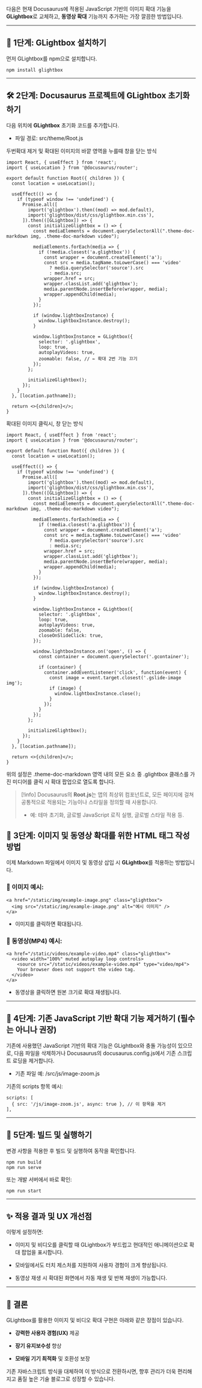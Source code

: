 다음은 현재 Docusaurus에 적용된 JavaScript 기반의 이미지 확대 기능을 **GLightbox**로 교체하고, **동영상 확대** 기능까지 추가하는 가장 깔끔한 방법입니다.

---

## **🚀 1단계: GLightbox 설치하기**

  

먼저 GLightbox를 npm으로 설치합니다.

```
npm install glightbox
```

  

---

## **🛠️ 2단계: Docusaurus 프로젝트에 GLightbox 초기화하기**

  

다음 위치에 **GLightbox** 초기화 코드를 추가합니다.

- 파일 경로: src/theme/Root.js

두번확대 제거 및 확대된 이미지의 바깥 영역을 누를때 창을 닫는 방식
```
import React, { useEffect } from 'react';
import { useLocation } from '@docusaurus/router';

export default function Root({ children }) {
  const location = useLocation();

  useEffect(() => {
    if (typeof window !== 'undefined') {
      Promise.all([
        import('glightbox').then((mod) => mod.default),
        import('glightbox/dist/css/glightbox.min.css'),
      ]).then(([GLightbox]) => {
        const initializeGlightbox = () => {
          const mediaElements = document.querySelectorAll(".theme-doc-markdown img, .theme-doc-markdown video");

          mediaElements.forEach(media => {
            if (!media.closest('a.glightbox')) {
              const wrapper = document.createElement('a');
              const src = media.tagName.toLowerCase() === 'video'
                ? media.querySelector('source').src
                : media.src;
              wrapper.href = src;
              wrapper.classList.add('glightbox');
              media.parentNode.insertBefore(wrapper, media);
              wrapper.appendChild(media);
            }
          });

          if (window.lightboxInstance) {
            window.lightboxInstance.destroy();
          }

          window.lightboxInstance = GLightbox({
            selector: '.glightbox',
            loop: true,
            autoplayVideos: true,
            zoomable: false, // ← 확대 2번 기능 끄기
          });
        };

        initializeGlightbox();
      });
    }
  }, [location.pathname]);

  return <>{children}</>;
}
```

확대된 이미지 클릭시, 창 닫는 방식
```
import React, { useEffect } from 'react';
import { useLocation } from '@docusaurus/router';

export default function Root({ children }) {
  const location = useLocation();

  useEffect(() => {
    if (typeof window !== 'undefined') {
      Promise.all([
        import('glightbox').then((mod) => mod.default),
        import('glightbox/dist/css/glightbox.min.css'),
      ]).then(([GLightbox]) => {
        const initializeGlightbox = () => {
          const mediaElements = document.querySelectorAll(".theme-doc-markdown img, .theme-doc-markdown video");

          mediaElements.forEach(media => {
            if (!media.closest('a.glightbox')) {
              const wrapper = document.createElement('a');
              const src = media.tagName.toLowerCase() === 'video'
                ? media.querySelector('source').src
                : media.src;
              wrapper.href = src;
              wrapper.classList.add('glightbox');
              media.parentNode.insertBefore(wrapper, media);
              wrapper.appendChild(media);
            }
          });

          if (window.lightboxInstance) {
            window.lightboxInstance.destroy();
          }

          window.lightboxInstance = GLightbox({
            selector: '.glightbox',
            loop: true,
            autoplayVideos: true,
            zoomable: false,
            closeOnSlideClick: true,
          });

          window.lightboxInstance.on('open', () => {
            const container = document.querySelector('.gcontainer');

            if (container) {
              container.addEventListener('click', function(event) {
                const image = event.target.closest('.gslide-image img');
                if (image) {
                  window.lightboxInstance.close();
                }
              });
            }
          });
        };

        initializeGlightbox();
      });
    }
  }, [location.pathname]);

  return <>{children}</>;
}
```

위의 설정은 .theme-doc-markdown 영역 내의 모든 요소 중 .glightbox 클래스를 가진 미디어를 클릭 시 확대 팝업으로 열도록 합니다.

> [!info] 
>  Docusaurus의 **Root.js**는 앱의 최상위 컴포넌트로, 모든 페이지에 걸쳐 공통적으로 적용되는 기능이나 스타일을 정의할 때 사용합니다. 
>  - 예: 테마 초기화, 글로벌 JavaScript 로직 실행, 글로벌 스타일 적용 등. 


## **📌 3단계: 이미지 및 동영상 확대를 위한 HTML 태그 작성 방법**
  

이제 Markdown 파일에서 이미지 및 동영상 삽입 시 **GLightbox**를 적용하는 방법입니다.

  
### **📸 이미지 예시:**

```
<a href="/static/img/example-image.png" class="glightbox">
  <img src="/static/img/example-image.png" alt="예시 이미지" />
</a>
```

- 이미지를 클릭하면 확대됩니다.


  

### **🎥 동영상(MP4) 예시:**

```
<a href="/static/videos/example-video.mp4" class="glightbox">
  <video width="100%" muted autoplay loop controls>
    <source src="/static/videos/example-video.mp4" type="video/mp4">
    Your browser does not support the video tag.
  </video>
</a>
```

- 동영상을 클릭하면 원본 크기로 확대 재생됩니다.
    

---

## **🔄 4단계: 기존 JavaScript 기반 확대 기능 제거하기 (필수는 아니나 권장)**

  

기존에 사용했던 JavaScript 기반의 확대 기능은 GLightbox와 충돌 가능성이 있으므로, 다음 파일을 삭제하거나 Docusaurus의 docusaurus.config.js에서 기존 스크립트 로딩을 제거합니다.

- 기존 파일 예: /src/js/image-zoom.js
    

  

기존의 scripts 항목 예시:

```
scripts: [
  { src: '/js/image-zoom.js', async: true }, // 이 항목을 제거
],
```

  

---

## **🎨 5단계: 빌드 및 실행하기**

  

변경 사항을 적용한 후 빌드 및 실행하여 동작을 확인합니다.

```
npm run build
npm run serve
```

또는 개발 서버에서 바로 확인:

```
npm run start
```

  

---

## **✨ 적용 결과 및 UX 개선점**

  

이렇게 설정하면:

- 이미지 및 비디오를 클릭할 때 GLightbox가 부드럽고 현대적인 애니메이션으로 확대 팝업을 표시합니다.
    
- 모바일에서도 터치 제스처를 지원하여 사용자 경험이 크게 향상됩니다.
    
- 동영상 재생 시 확대된 화면에서 자동 재생 및 반복 재생이 가능합니다.
    

---

## **🚩 결론**

  

GLightbox를 활용한 이미지 및 비디오 확대 구현은 아래와 같은 장점이 있습니다.

- **강력한 사용자 경험(UX)** 제공
    
- **장기 유지보수성** 향상
    
- **모바일 기기 최적화** 및 호환성 보장
    

  

기존 자바스크립트 방식을 대체하여 이 방식으로 전환하시면, 향후 관리가 더욱 편리해지고 품질 높은 기술 블로그로 성장할 수 있습니다.